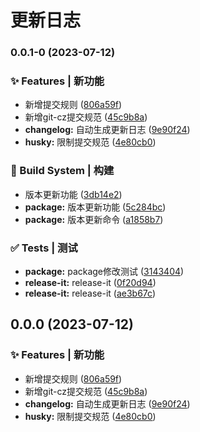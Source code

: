 # 更新日志 


### 0.0.1-0 (2023-07-12)


### ✨ Features | 新功能

* 新增提交规则 ([806a59f](https://github.com/Li-designer/v3-ts-dynamicRouting/commit/806a59f0a54734626c66602ab6ff0538644e361f))
* 新增git-cz提交规范 ([45c9b8a](https://github.com/Li-designer/v3-ts-dynamicRouting/commit/45c9b8a988da6e3a2652c298865812836d82be90))
* **changelog:** 自动生成更新日志 ([9e90f24](https://github.com/Li-designer/v3-ts-dynamicRouting/commit/9e90f24ff935878294e4f3c4ee1333b375fb529d))
* **husky:** 限制提交规范 ([4e80cb0](https://github.com/Li-designer/v3-ts-dynamicRouting/commit/4e80cb03c981955c89a8914857f1a24e21819373))


### 🔨 Build System | 构建

* 版本更新功能 ([3db14e2](https://github.com/Li-designer/v3-ts-dynamicRouting/commit/3db14e29a2803c713bfe3e7364a50b48863a0ddb))
* **package:** 版本更新功能 ([5c284bc](https://github.com/Li-designer/v3-ts-dynamicRouting/commit/5c284bc9a07a18aa3ee6d11193994249c1305595))
* **package:** 版本更新命令 ([a1858b7](https://github.com/Li-designer/v3-ts-dynamicRouting/commit/a1858b75124397903a0ae702cf07365fd55fff99))


### ✅ Tests | 测试

* **package:** package修改测试 ([3143404](https://github.com/Li-designer/v3-ts-dynamicRouting/commit/3143404577798320a8856a33f748bf1bf0d945a2))
* **release-it:** release-it ([0f20d94](https://github.com/Li-designer/v3-ts-dynamicRouting/commit/0f20d940b813a9b65135c416778a66d7d68d8599))
* **release-it:** release-it ([ae3b67c](https://github.com/Li-designer/v3-ts-dynamicRouting/commit/ae3b67cca50e5a20d89e2a9c28f46221c9073be2))

## 0.0.0 (2023-07-12)

### ✨ Features | 新功能

* 新增提交规则 ([806a59f](https://github.com/Li-designer/v3-ts-dynamicRouting/commit/806a59f0a54734626c66602ab6ff0538644e361f))
* 新增git-cz提交规范 ([45c9b8a](https://github.com/Li-designer/v3-ts-dynamicRouting/commit/45c9b8a988da6e3a2652c298865812836d82be90))
* **changelog:** 自动生成更新日志 ([9e90f24](https://github.com/Li-designer/v3-ts-dynamicRouting/commit/9e90f24ff935878294e4f3c4ee1333b375fb529d))
* **husky:** 限制提交规范 ([4e80cb0](https://github.com/Li-designer/v3-ts-dynamicRouting/commit/4e80cb03c981955c89a8914857f1a24e21819373))
